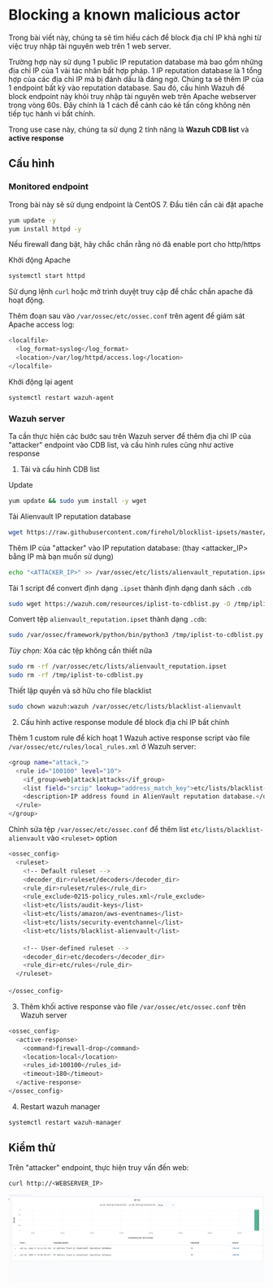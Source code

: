 # Blocking a known malicious actor

Trong bài viết này, chúng ta sẽ tìm hiểu cách để block địa chỉ IP khả nghi từ việc truy nhập tài nguyên web trên 1 web server. 

Trường hợp này sử dụng 1 public IP reputation database mà bao gồm những địa chỉ IP của 1 vài tác nhân bất hợp pháp. 1 IP reputation database là 1 tổng hợp của các địa chỉ IP mà bị đánh dấu là đáng ngờ. Chúng ta sẽ thêm IP của 1 endpoint bất kỳ vào reputation database. Sau đó, cấu hình Wazuh để block endpoint này khỏi truy nhập tài nguyên web trên Apache webserver trong vòng 60s. Đây chính là 1 cách để cảnh cáo kẻ tấn công không nên tiếp tục hành vi bất chính.

Trong use case này, chúng ta sử dụng 2 tính năng là **Wazuh CDB list** và **active response**

## Cấu hình

### Monitored endpoint

Trong bài này sẽ sử dụng endpoint là CentOS 7. Đầu tiên cần cài đặt apache

```sh
yum update -y
yum install httpd -y
```

Nếu firewall đang bật, hãy chắc chắn rằng nó đã enable port cho http/https

Khởi động Apache

```sh
systemctl start httpd
```

Sử dụng lệnh ```curl``` hoặc mở trình duyệt truy cập để chắc chắn apache đã hoạt động.

Thêm đoạn sau vào ```/var/ossec/etc/ossec.conf``` trên agent để giám sát Apache access log:

```sh
<localfile>
  <log_format>syslog</log_format>
  <location>/var/log/httpd/access.log</location>
</localfile>
```

Khởi động lại agent

```sh
systemctl restart wazuh-agent
```

### Wazuh server

Ta cần thực hiện các bước sau trên Wazuh server để thêm địa chỉ IP của "attacker" endpoint vào CDB list, và cấu hình rules cũng như active response

1. Tải và cấu hình CDB list

Update

```sh
yum update && sudo yum install -y wget
```

Tải Alienvault IP reputation database

```sh
wget https://raw.githubusercontent.com/firehol/blocklist-ipsets/master/alienvault_reputation.ipset -O /var/ossec/etc/lists/alienvault_reputation.ipset
```

Thêm IP của "attacker" vào IP reputation database: (thay <attacker_IP> bằng IP mà bạn muốn sử dụng)

```sh
echo "<ATTACKER_IP>" >> /var/ossec/etc/lists/alienvault_reputation.ipset
```

Tải 1 script để convert định dạng ```.ipset``` thành định dạng danh sách ```.cdb```

```sh
sudo wget https://wazuh.com/resources/iplist-to-cdblist.py -O /tmp/iplist-to-cdblist.py
```

Convert tệp ```alienvault_reputation.ipset``` thành dạng ```.cdb```:

```sh
sudo /var/ossec/framework/python/bin/python3 /tmp/iplist-to-cdblist.py /var/ossec/etc/lists/alienvault_reputation.ipset /var/ossec/etc/lists/blacklist-alienvault
```

*Tùy chọn:* Xóa các tệp không cần thiết nữa

```sh
sudo rm -rf /var/ossec/etc/lists/alienvault_reputation.ipset
sudo rm -rf /tmp/iplist-to-cdblist.py
```

Thiết lập quyền và sở hữu cho file blacklist

```sh
sudo chown wazuh:wazuh /var/ossec/etc/lists/blacklist-alienvault
```

2. Cấu hình active response module để block địa chỉ IP bất chính

Thêm 1 custom rule để kích hoạt 1 Wazuh active response script vào file ```/var/ossec/etc/rules/local_rules.xml``` ở Wazuh server:

```sh
<group name="attack,">
  <rule id="100100" level="10">
    <if_group>web|attack|attacks</if_group>
    <list field="srcip" lookup="address_match_key">etc/lists/blacklist-alienvault</list>
    <description>IP address found in AlienVault reputation database.</description>
  </rule>
</group>
```

Chỉnh sửa tệp ```/var/ossec/etc/ossec.conf``` để thêm list ```etc/lists/blacklist-alienvault``` vào ```<ruleset>``` option

```sh
<ossec_config>
  <ruleset>
    <!-- Default ruleset -->
    <decoder_dir>ruleset/decoders</decoder_dir>
    <rule_dir>ruleset/rules</rule_dir>
    <rule_exclude>0215-policy_rules.xml</rule_exclude>
    <list>etc/lists/audit-keys</list>
    <list>etc/lists/amazon/aws-eventnames</list>
    <list>etc/lists/security-eventchannel</list>
    <list>etc/lists/blacklist-alienvault</list>

    <!-- User-defined ruleset -->
    <decoder_dir>etc/decoders</decoder_dir>
    <rule_dir>etc/rules</rule_dir>
  </ruleset>

</ossec_config>
```

3. Thêm khối active response vào file ```/var/ossec/etc/ossec.conf``` trên Wazuh server

```sh
<ossec_config>
  <active-response>
    <command>firewall-drop</command>
    <location>local</location>
    <rules_id>100100</rules_id>
    <timeout>180</timeout>
  </active-response>
</ossec_config>
```

4. Restart wazuh manager

```sh
systemctl restart wazuh-manager
```

## Kiểm thử

Trên "attacker" endpoint, thực hiện truy vấn đến web:

```sh
curl http://<WEBSERVER_IP>
```

![](./images/Wazuh_UC_1.png)

